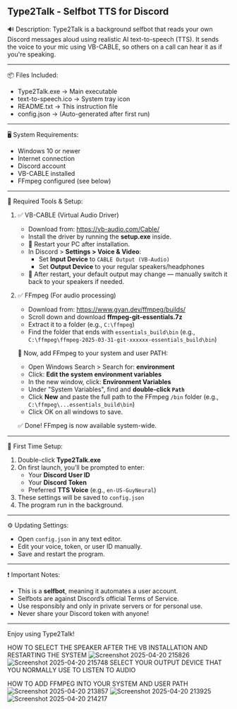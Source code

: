 Type2Talk - Selfbot TTS for Discord
-------------------------------------

🔊 Description:
Type2Talk is a background selfbot that reads your own Discord messages aloud using realistic AI text-to-speech (TTS). It sends the voice to your mic using VB-CABLE, so others on a call can hear it as if you're speaking.

-------------------------------------
📦 Files Included:
- Type2Talk.exe         → Main executable
- text-to-speech.ico    → System tray icon
- README.txt            → This instruction file
- config.json           → (Auto-generated after first run)

-------------------------------------
🖥️ System Requirements:
- Windows 10 or newer
- Internet connection
- Discord account
- VB-CABLE installed
- FFmpeg configured (see below)

-------------------------------------
🧩 Required Tools & Setup:

1. ✅ VB-CABLE (Virtual Audio Driver)
   - Download from: https://vb-audio.com/Cable/
   - Install the driver by running the **setup.exe** inside.
   - 🔁 Restart your PC after installation.
   - In Discord > **Settings > Voice & Video**:
     - Set **Input Device** to `CABLE Output (VB-Audio)`
     - Set **Output Device** to your regular speakers/headphones
   - 📌 After restart, your default output may change — manually switch it back to your speakers if needed.

2. ✅ FFmpeg (For audio processing)
   - Download from: https://www.gyan.dev/ffmpeg/builds/
   - Scroll down and download **ffmpeg-git-essentials.7z**
   - Extract it to a folder (e.g., `C:\ffmpeg`)
   - Find the folder that ends with `essentials_build\bin`
     (e.g., `C:\ffmpeg\ffmpeg-2025-03-31-git-xxxxxx-essentials_build\bin`)

   🔧 Now, add FFmpeg to your system and user PATH:
   - Open Windows Search > Search for: **environment**
   - Click: **Edit the system environment variables**
   - In the new window, click: **Environment Variables**
   - Under "System Variables", find and **double-click `Path`**
   - Click **New** and paste the full path to the FFmpeg `/bin` folder (e.g., `C:\ffmpeg\...essentials_build\bin`)
   - Click OK on all windows to save.

   ✅ Done! FFmpeg is now available system-wide.

-------------------------------------
🚀 First Time Setup:

1. Double-click **Type2Talk.exe**
2. On first launch, you’ll be prompted to enter:
   - Your **Discord User ID**
   - Your **Discord Token**
   - Preferred **TTS Voice** (e.g., `en-US-GuyNeural`)
3. These settings will be saved to `config.json`
4. The program run in the background.

-------------------------------------
⚙️ Updating Settings:
- Open `config.json` in any text editor.
- Edit your voice, token, or user ID manually.
- Save and restart the program.

-------------------------------------
❗ Important Notes:
- This is a **selfbot**, meaning it automates a user account.
- Selfbots are against Discord’s official Terms of Service.
- Use responsibly and only in private servers or for personal use.
- Never share your Discord token with anyone!

-------------------------------------

Enjoy using Type2Talk!


HOW TO SELECT THE SPEAKER AFTER THE VB INSTALLATION AND RESTARTING THE SYSTEM
![Screenshot 2025-04-20 215826](https://github.com/user-attachments/assets/e1167e62-bdc0-45c6-8fd9-94e03025609e)
![Screenshot 2025-04-20 215748](https://github.com/user-attachments/assets/0908d6f6-49c1-4312-a430-6c3ad23245e3)
SELECT YOUR OUTPUT DEVICE THAT YOU NORMALLY USE TO LISTEN TO AUDIO

HOW TO ADD FFMPEG INTO YOUR SYSTEM AND USER PATH
![Screenshot 2025-04-20 213857](https://github.com/user-attachments/assets/a62e9fb6-542a-4e43-860e-beb00e3a0d7c)
![Screenshot 2025-04-20 213925](https://github.com/user-attachments/assets/1a2ffb96-6fe6-4bb6-8be5-8d4f52f302fd)
![Screenshot 2025-04-20 214217](https://github.com/user-attachments/assets/cbd3b947-b20e-43e0-8441-83e5fa47c913)





